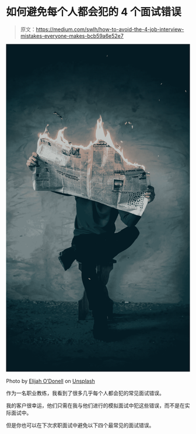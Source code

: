 # 如何避免每个人都会犯的 4 个面试错误

> 原文：<https://medium.com/swlh/how-to-avoid-the-4-job-interview-mistakes-everyone-makes-bcb59a6e52e7>

![](img/c5bde1cc2a08f59c6a3298e3cf5159e5.png)

Photo by [Elijah O’Donell](https://unsplash.com/photos/t8T_yUgCKSM?utm_source=unsplash&utm_medium=referral&utm_content=creditCopyText) on [Unsplash](https://unsplash.com/collections/1417611/consistency/be04551150ddf0bf5a34dde360cbc316?utm_source=unsplash&utm_medium=referral&utm_content=creditCopyText)

作为一名职业教练，我看到了很多几乎每个人都会犯的常见面试错误。

我的客户很幸运，他们只需在我与他们进行的模拟面试中犯这些错误，而不是在实际面试中。

但是你也可以在下次求职面试中避免以下四个最常见的面试错误。